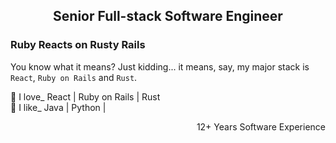 <h2 align="center"> Senior Full-stack Software Engineer </h2>

### **Ruby** **React**s on **Rust**y **Rails** </br>
You know what it means? Just kidding... it means, say, my major stack is `React`, `Ruby on Rails` and `Rust`.

💖 I love_ React | Ruby on Rails | Rust </br>
💎 I like_ Java | Python | 

<p align="right">12+ Years Software Experience</p>
